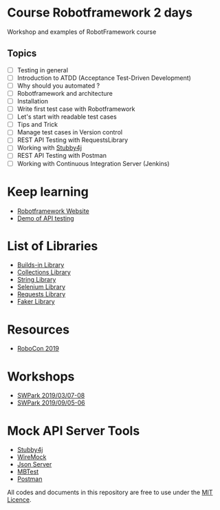# Course Robotframework 2 days
Workshop and examples of RobotFramework course

## Topics

* [ ] Testing in general
* [ ] Introduction to ATDD (Acceptance Test-Driven Development)
* [ ] Why should you automated ?
* [ ] Robotframework and architecture
* [ ] Installation
* [ ] Write first test case with Robotframework
* [ ] Let's start with readable test cases
* [ ] Tips and Trick
* [ ] Manage test cases in Version control
* [ ] REST API Testing with RequestsLibrary
* [ ] Working with [Stubby4j](https://github.com/azagniotov/stubby4j)
* [ ] REST API Testing with Postman
* [ ] Working with Continuous Integration Server (Jenkins)

# Keep learning
* [Robotframework Website](http://robotframework.org/)
* [Demo of API testing](https://github.com/up1/go-restful-api)

# List of Libraries
* [Builds-in Library](http://robotframework.org/robotframework/latest/libraries/BuiltIn.html)
* [Collections Library](http://robotframework.org/robotframework/latest/libraries/Collections.html)
* [String Library](http://robotframework.org/robotframework/latest/libraries/String.html)
* [Selenium Library](http://robotframework.org/SeleniumLibrary/SeleniumLibrary.html)
* [Requests Library](https://github.com/bulkan/robotframework-requests)
* [Faker Library](https://pypi.org/project/robotframework-faker/)

# Resources
* [RoboCon 2019](https://www.youtube.com/playlist?list=PLSK6YK5OGX1D-QpVap5C7NlfurQ1dsGbt)

# Workshops
* [SWPark 2019/03/07-08](https://github.com/up1/workshop-robotframework-20190308)
* [SWPark 2019/09/05-06](https://github.com/up1/workshop-robotframework-20190905)

# Mock API Server Tools
* [Stubby4j](https://github.com/azagniotov/stubby4j)
* [WireMock](http://wiremock.org/)
* [Json Server](https://github.com/typicode/json-server)
* [MBTest](http://www.mbtest.org/)
* [Postman](https://www.getpostman.com/)


All codes and documents in this repository are free to use under the [MIT Licence](https://opensource.org/licenses/MIT).
